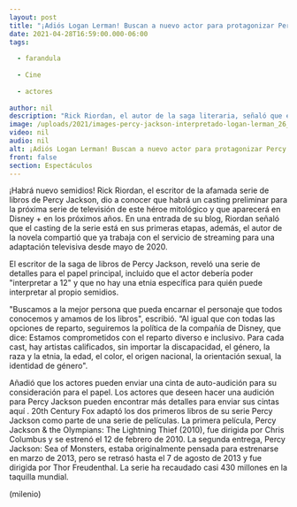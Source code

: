 ```yaml
---
layout: post
title: "¡Adiós Logan Lerman! Buscan a nuevo actor para protagonizar Percy Jackson"
date: 2021-04-28T16:59:00.000-06:00
tags:
  
  - farandula
  
  - Cine
  
  - actores
  
author: nil
description: "Rick Riordan, el autor de la saga literaria, señaló que el casting de la serie está en sus primeras etapas. "
image: /uploads/2021/images-percy-jackson-interpretado-logan-lerman_26_0_616_383.png
video: nil
audio: nil
alt: ¡Adiós Logan Lerman! Buscan a nuevo actor para protagonizar Percy Jackson
front: false
section: Espectáculos
---
```


¡Habrá nuevo semidios! Rick Riordan, el escritor de la afamada serie de libros de Percy Jackson, dio a conocer que habrá un casting preliminar para la próxima serie de televisión de este héroe mitológico y que aparecerá en Disney + en los próximos años. En una entrada de su blog, Riordan señaló que el casting de la serie está en sus primeras etapas, además, el autor de la novela compartió que ya trabaja con el servicio de streaming para una adaptación televisiva desde mayo de 2020.

​El escritor de la saga de libros de Percy Jackson, reveló una serie de detalles para el papel principal, incluido que el actor debería poder "interpretar a 12" y que no hay una etnia específica para quién puede interpretar al propio semidios. 

"Buscamos a la mejor persona que pueda encarnar el personaje que todos conocemos y amamos de los libros", escribió. “Al igual que con todas las opciones de reparto, seguiremos la política de la compañía de Disney, que dice: Estamos comprometidos con el reparto diverso e inclusivo. Para cada cast, hay artistas calificados, sin importar la discapacidad, el género, la raza y la etnia, la edad, el color, el origen nacional, la orientación sexual, la identidad de género". 

Añadió que los actores pueden enviar una cinta de auto-audición para su consideración para el papel. Los actores que deseen hacer una audición para Percy Jackson pueden encontrar más detalles para enviar sus cintas aquí . 20th Century Fox adaptó los dos primeros libros de su serie Percy Jackson como parte de una serie de películas. La primera película, Percy Jackson & the Olympians: The Lightning Thief (2010), fue dirigida por Chris Columbus y se estrenó el 12 de febrero de 2010.  La segunda entrega, Percy Jackson: Sea of ​​Monsters, estaba originalmente pensada para estrenarse en marzo de 2013, pero se retrasó hasta el 7 de agosto de 2013 y fue dirigida por Thor Freudenthal. La serie ha recaudado casi 430 millones en la taquilla mundial. 

(milenio)
